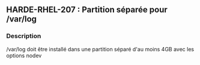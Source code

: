 ## HARDE-RHEL-207 : Partition séparée pour /var/log

### Description

/var/log doit être installé dans une partition séparé d'au moins 4GB avec les options nodev

